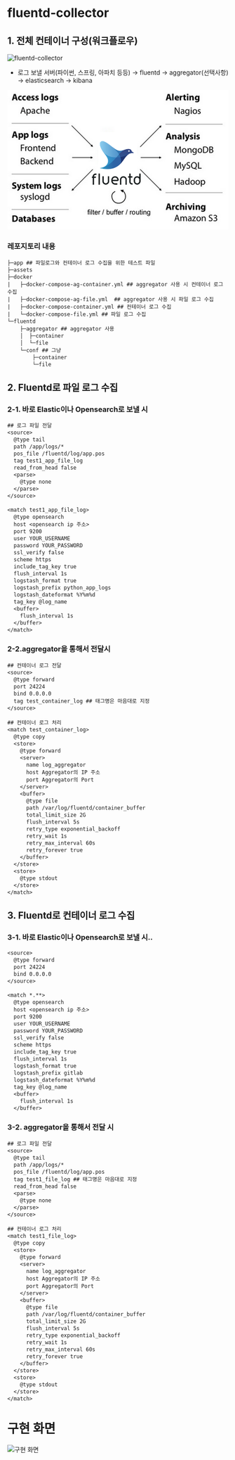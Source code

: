 # fluentd-collector
## 1. 전체 컨테이너 구성(워크플로우)
![fluentd-collector](https://github.com/user-attachments/assets/8942989d-e3a9-4619-93fe-da3b1a342bcb)
- 로그 보낼 서버(파이썬, 스프링, 아파치 등등) → fluentd → aggregator(선택사항) → elasticsearch → kibana

![fluentd-info](./assets/fluentd-info.png)

### 레포지토리 내용
```
├─app ## 파일로그와 컨테이너 로그 수집을 위한 테스트 파일
├─assets
├─docker
|   ├─docker-compose-ag-container.yml ## aggregator 사용 시 컨테이너 로그 수집
|   ├─docker-compose-ag-file.yml  ## aggregator 사용 시 파일 로그 수집
|   ├─docker-compose-container.yml ## 컨테이너 로그 수집
|   └─docker-compose-file.yml ## 파일 로그 수집
└─fluentd
    ├─aggregator ## aggregator 사용
    │  ├─container
    │  └─file
    └─conf ## 그냥
        ├─container
        └─file
```
## 2. Fluentd로 파일 로그 수집
### 2-1. 바로 Elastic이나 Opensearch로 보낼 시
```
## 로그 파일 전달
<source>
  @type tail
  path /app/logs/*
  pos_file /fluentd/log/app.pos
  tag test1_app_file_log
  read_from_head false
  <parse>
    @type none
  </parse>
</source>

<match test1_app_file_log>
  @type opensearch
  host <opensearch ip 주소>
  port 9200
  user YOUR_USERNAME
  password YOUR_PASSWORD
  ssl_verify false
  scheme https
  include_tag_key true
  flush_interval 1s
  logstash_format true
  logstash_prefix python_app_logs
  logstash_dateformat %Y%m%d
  tag_key @log_name
  <buffer>
    flush_interval 1s
  </buffer>
</match>
```

### 2-2.aggregator을 통해서 전달시
```
## 컨테이너 로그 전달
<source>
  @type forward
  port 24224
  bind 0.0.0.0
  tag test_container_log ## 태그명은 마음대로 지정
</source>

## 컨테이너 로그 처리
<match test_container_log>
  @type copy
  <store>
    @type forward
    <server>
      name log_aggregator
      host Aggregator의 IP 주소
      port Aggregator의 Port
    </server>
    <buffer>
      @type file
      path /var/log/fluentd/container_buffer
      total_limit_size 2G
      flush_interval 5s
      retry_type exponential_backoff
      retry_wait 1s
      retry_max_interval 60s
      retry_forever true
    </buffer>
  </store>
  <store>
    @type stdout
  </store>
</match>
```

## 3. Fluentd로 컨테이너 로그 수집
### 3-1. 바로 Elastic이나 Opensearch로 보낼 시..
```
<source>
  @type forward
  port 24224
  bind 0.0.0.0
</source>

<match *.**>
  @type opensearch
  host <opensearch ip 주소>
  port 9200
  user YOUR_USERNAME
  password YOUR_PASSWORD
  ssl_verify false
  scheme https
  include_tag_key true
  flush_interval 1s
  logstash_format true
  logstash_prefix gitlab
  logstash_dateformat %Y%m%d
  tag_key @log_name
  <buffer>
    flush_interval 1s
  </buffer>
```
### 3-2. aggregator을 통해서 전달 시
```
## 로그 파일 전달
<source>
  @type tail
  path /app/logs/*
  pos_file /fluentd/log/app.pos
  tag test1_file_log ## 태그명은 마음대로 지정
  read_from_head false 
  <parse>
    @type none
  </parse>
</source>

## 컨테이너 로그 처리
<match test1_file_log>
  @type copy
  <store>
    @type forward
    <server>
      name log_aggregator
      host Aggregator의 IP 주소
      port Aggregator의 Port
    </server>
    <buffer>
      @type file
      path /var/log/fluentd/container_buffer
      total_limit_size 2G
      flush_interval 5s
      retry_type exponential_backoff
      retry_wait 1s
      retry_max_interval 60s
      retry_forever true
    </buffer>
  </store>
  <store>
    @type stdout
  </store>
</match>
```
# 구현 화면
![구현 화면](https://github.com/user-attachments/assets/75e45e19-b366-462e-8d3d-d594bfd1bb7d)

